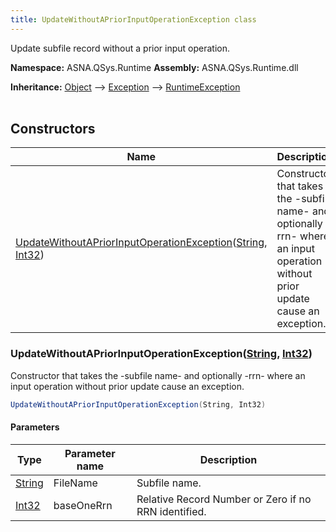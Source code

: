 ```yaml
---
title: UpdateWithoutAPriorInputOperationException class
---
```


Update subfile record without a prior input operation.

**Namespace:** ASNA.QSys.Runtime
**Assembly:** ASNA.QSys.Runtime.dll

**Inheritance:** [Object](https://docs.microsoft.com/en-us/dotnet/api/system.object) --> [Exception](https://docs.microsoft.com/en-us/dotnet/api/system.exception) --> [RuntimeException](/reference/runtime/qsys-runtime/runtime-exception.html)
<br>
<br>

## Constructors

| Name | Description |
| --- | --- |
| [UpdateWithoutAPriorInputOperationException](#updatewithoutapriorinputoperationexceptionstring-int32)([String](https://docs.microsoft.com/en-us/dotnet/api/system.string), [Int32](https://docs.microsoft.com/en-us/dotnet/api/system.int32)) | Constructor that takes the -subfile name- and optionally -rrn- where an input operation without prior update cause an exception.

### UpdateWithoutAPriorInputOperationException([String](https://docs.microsoft.com/en-us/dotnet/api/system.string), [Int32](https://docs.microsoft.com/en-us/dotnet/api/system.int32))

Constructor that takes the -subfile name- and optionally -rrn- where an input operation without prior update cause an exception.

```cs
UpdateWithoutAPriorInputOperationException(String, Int32)
```

#### Parameters

| Type | Parameter name | Description
| --- | --- | ---
| [String](https://docs.microsoft.com/en-us/dotnet/api/system.string) | FileName | Subfile name.
| [Int32](https://docs.microsoft.com/en-us/dotnet/api/system.int32) | baseOneRrn | Relative Record Number or Zero if no RRN identified.
